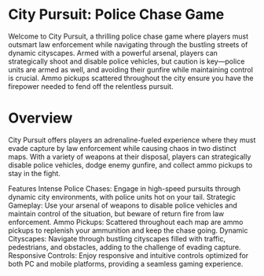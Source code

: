 # City Pursuit: Police Chase Game
Welcome to City Pursuit, a thrilling police chase game where players must outsmart law enforcement while navigating through the bustling streets of dynamic cityscapes. Armed with a powerful arsenal, players can strategically shoot and disable police vehicles, but caution is key—police units are armed as well, and avoiding their gunfire while maintaining control is crucial. Ammo pickups scattered throughout the city ensure you have the firepower needed to fend off the relentless pursuit.

# Overview
City Pursuit offers players an adrenaline-fueled experience where they must evade capture by law enforcement while causing chaos in two distinct maps. With a variety of weapons at their disposal, players can strategically disable police vehicles, dodge enemy gunfire, and collect ammo pickups to stay in the fight.

Features
Intense Police Chases: Engage in high-speed pursuits through dynamic city environments, with police units hot on your tail.
Strategic Gameplay: Use your arsenal of weapons to disable police vehicles and maintain control of the situation, but beware of return fire from law enforcement.
Ammo Pickups: Scattered throughout each map are ammo pickups to replenish your ammunition and keep the chase going.
Dynamic Cityscapes: Navigate through bustling cityscapes filled with traffic, pedestrians, and obstacles, adding to the challenge of evading capture.
Responsive Controls: Enjoy responsive and intuitive controls optimized for both PC and mobile platforms, providing a seamless gaming experience.
